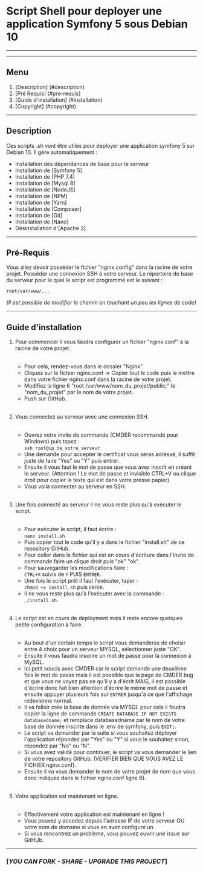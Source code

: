 # Script Shell pour deployer une application Symfony 5 sous Debian 10

***
***

## Menu

1. [Description] (#description)
1. [Pré Requis] (#pre-requis)
2. [Guide d'installation] (#installation)
3. [Copyright] (#copyright)

***

<a name="description"></a>
## Description
Ces scripts .sh vont être utiles pour deployer une application symfony 5 sur Debian 10.
Il gère automatiquement : 

- Installation des dépendances de base pour le serveur
- Installation de [Symfony 5] 
- Installation de [PHP 7.4]
- Installation de [Mysql 8]
- Installation de [NodeJS]
- Installation de [NPM]
- Installation de [Yarn]
- Installation de [Composer]
- Installation de [Git]
- Installation de [Nano]
- Désinstallation d'[Apache 2]

***

<a name="pre-requis"></a>
## Pré-Requis
Vous allez devoir posséder le fichier "nginx.config" dans la racine de votre projet.
Posséder une connexion SSH à votre serveur.
Le répertoire de base du serveur pour le quel le script est programmé est le suivant :

`root/var/www/...`

_(Il est possible de modifier le chemin en touchant un peu les lignes de code)_

***

<a name="installation"></a>
## Guide d'installation 

1. Pour commencer il vous faudra configurer un fichier "nginx.conf" à la racine de votre projet.<br><br>
    - Pour cela, rendez-vous dans le dossier "Nginx".
    - Cliquez sur le fichier nginx.conf -> Copier tout le code puis le mettre dans votre fichier nginx.conf dans la racine de votre projet.
    - Modifiez la ligne 6 "root /var/www/nom_du_projet/public;" le "nom_du_projet" par le nom de votre projet.
    - Push sur GitHub.<br><br>
    
2. Vous connectez au serveur avec une connexion SSH. <br><br>
    - Ouvrez votre invite de commande (CMDER recommandé pour Windows) puis tapez : <br>
    ```ssh root@ip_de_votre_serveur``` <br>
    - Une demande pour accepter le certificat vous seras adressé, il suffit juste de faire "Yes" ou "Y" puis entrer.
    - Ensuite il vous faut le mot de passe que vous avez inscrit en créant le serveur. (Attention ! Le mot de passe et invisible CTRL+V ou clique droit pour copier le texte qui est dans votre presse papier).
    - Vous voilà connecter au serveur en SSH.<br><br>
    
3. Une fois connecté au serveur il ne vous reste plus qu'à exécuter le script. <br><br>
    - Pour exécuter le script, il faut écrire : <br>
    ``nano install.sh`` <br>
    - Puis copier tout le code qu'il y a dans le fichier "install.sh" de ce repository GitHub.
    - Pour coller dans le fichier qui est en cours d'écriture dans l'invite de commande faire un clique droit puis "ok" "ok".
    - Pour sauvegarder les modifications faire : <br>
    ``CTRL+X`` suivis de ``Y`` PUIS ``ENTRER``.
    - Une fois le script prêt il faut l'exécuter, taper : <br>
    ``chmod +x install.sh`` puis ``ENTER``.
    - Il ne vous reste plus qu'à l'exécuter avec la commande : <br>
    ``./install.sh``.<br><br>
      
4. Le script est en cours de deployment mais il reste encore quelques petite configuration à faire.<br><br>
    - Au bout d'un certain temps le script vous demanderas de choisir entre 4 choix pour un serveur MYSQL, sélectionner juste "OK".
    - Ensuite il vous faudra inscrire un mot de passe pour la connexion à MySQL.
    - Ici petit soucis avec CMDER car le script demande une deuxième fois le mot de passe mais il est possible que la page de CMDER bug et que vous ne voyez pas ce qu'il y a d'écrit MAIS, il est possible d'écrire donc fait bien attention d'écrire le même mot de passe et ensuite appuyer plusieurs fois sur ``ENTRER`` jusqu'à ce que l'affichage redevienne normal.
    - Il va falloir crée la base de donnée via MYSQL pour cela il faudra copier la ligne de commande 
      ``CREATE DATABASE IF NOT EXISTS databasedname;`` et remplace databasedname par le nom de votre base de donnée inscrite dans le .env de symfony, puis ``EXIT;``.  
    - Le script va demander par la suite si vous souhaitez déployer l'application répondez par "Yes" ou "Y" si vous le souhaitez sinon, répondez par "No" ou "N".
    - Si vous avez validé pour continuer, le script va vous demander le lien de votre repository GitHub. (VERIFIER BIEN QUE VOUS AVEZ LE FICHIER nginx.conf).
    - Ensuite il va vous demander le nom de votre projet (le nom que vous donc indiquez dans le fichier nginx.conf ligne 6).<br><br>
    
5. Votre application est maintenant en ligne.<br><br>
    - Effectivement votre application est maintenant en ligne ! 
    - Vous pouvez y accedez depuis l'adresse IP de votre serveur OU votre nom de domaine si vous en avez configuré un.
    - Si vous rencontrez un problème, vous pouvez ouvrir une issue sur GitHUb.
    
    
***

### [***YOU CAN FORK - SHARE - UPGRADE THIS PROJECT***]